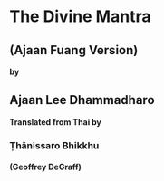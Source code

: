 # The Divine Mantra
## (Ajaan Fuang Version)

**by**

## Ajaan Lee Dhammadharo

**Translated from Thai by**
### Ṭhānissaro Bhikkhu
#### (Geoffrey DeGraff)
